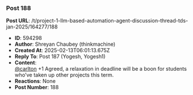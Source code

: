 ### Post 188
**Post URL**: /t/project-1-llm-based-automation-agent-discussion-thread-tds-jan-2025/164277/188
- **ID**: 594298
- **Author**: Shreyan Chaubey (thinkmachine)
- **Created At**: 2025-02-13T06:01:13.675Z
- **Reply To**: Post 187 (Yogesh, Yogesh1)
- **Content**:  
  <a class="mention" href="/u/carlton">@carlton</a> +1 Agreed, a relaxation in deadline will be a boon for students who’ve taken up other projects this term.
- **Reactions**: None
- **Post Number**: 188

